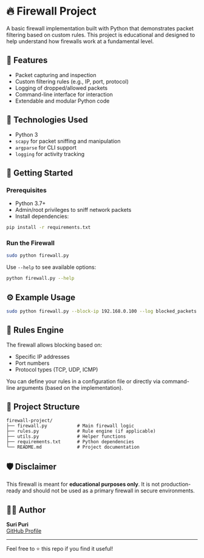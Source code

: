# 🔥 Firewall Project

A basic firewall implementation built with Python that demonstrates packet filtering based on custom rules. This project is educational and designed to help understand how firewalls work at a fundamental level.

## 📌 Features

- Packet capturing and inspection
- Custom filtering rules (e.g., IP, port, protocol)
- Logging of dropped/allowed packets
- Command-line interface for interaction
- Extendable and modular Python code

## 🧰 Technologies Used

- Python 3
- `scapy` for packet sniffing and manipulation
- `argparse` for CLI support
- `logging` for activity tracking

## 🚀 Getting Started

### Prerequisites

- Python 3.7+
- Admin/root privileges to sniff network packets
- Install dependencies:

```bash
pip install -r requirements.txt
```

### Run the Firewall

```bash
sudo python firewall.py
```

Use `--help` to see available options:

```bash
python firewall.py --help
```

## ⚙️ Example Usage

```bash
sudo python firewall.py --block-ip 192.168.0.100 --log blocked_packets.log
```

## 📝 Rules Engine

The firewall allows blocking based on:

- Specific IP addresses
- Port numbers
- Protocol types (TCP, UDP, ICMP)

You can define your rules in a configuration file or directly via command-line arguments (based on the implementation).

## 📂 Project Structure

```
firewall-project/
├── firewall.py           # Main firewall logic
├── rules.py              # Rule engine (if applicable)
├── utils.py              # Helper functions
├── requirements.txt      # Python dependencies
└── README.md             # Project documentation
```

## 🛡️ Disclaimer

This firewall is meant for **educational purposes only**. It is not production-ready and should not be used as a primary firewall in secure environments.

## 🙋‍♂️ Author

**Suri Puri**  
[GitHub Profile](https://github.com/suri9515)

---

Feel free to ⭐ this repo if you find it useful!


